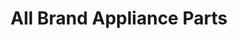 ---
title: "All Brand Appliance Parts"
url: /norristown/all-brand-appliance-parts/
shop: appliance
---